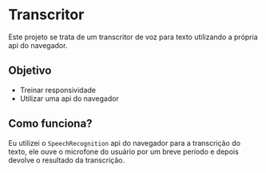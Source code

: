 # Transcritor 
Este projeto se trata de um transcritor de voz para texto utilizando a própria api do navegador.

## Objetivo 
* Treinar responsividade
* Utilizar uma api do navegador

## Como funciona?
Eu utilizei o `SpeechRecognition` api do navegador para a transcrição do texto, ele ouve o microfone do usuário por um breve período e depois devolve o resultado da transcrição. 
